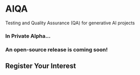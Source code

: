 # AIQA
Testing and Quality Assurance (QA) for generative AI projects

### In Private Alpha... 
### An open-source release is coming soon!

## Register Your Interest

